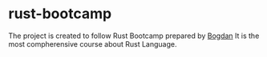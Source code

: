 # rust-bootcamp
The project is created to follow Rust Bootcamp prepared by [Bogdan](https://www.youtube.com/@letsgetrusty/)
It is the most compherensive course about Rust Language.

